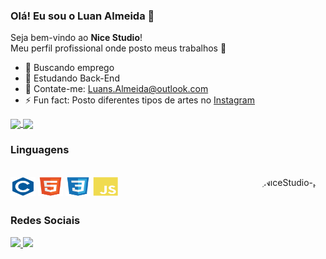 ### Olá! Eu sou o Luan Almeida 👋
Seja bem-vindo ao **Nice Studio**!  
Meu perfil profissional onde posto meus trabalhos 🎨

- 🔭 Buscando emprego
- 🌱 Estudando Back-End
- 💬 Contate-me: [Luans.Almeida@outlook.com](mailto:Luans.Almeida@outlook.com)
- ⚡ Fun fact: Posto diferentes tipos de artes no [Instagram](https://instagram.com/nice._.studio)

<div>
  <a href="https://beacons.ai/nice._.studio">
    <img align="center" src="https://github-readme-stats.vercel.app/api?username=T-NiceStudio-T&count_private=true&theme=graywhite&hide=contribs,prs&show_icons=true"/>
    <img align="center" src="https://github-readme-stats.vercel.app/api/top-langs/?username=T-NiceStudio-T&layout=compact&theme=graywhite">
  </a>
</div>

### Linguagens
<div style="display: inline_block"><br>
  <img align="center" alt="C" height="30" width="40" src="https://github.com/devicons/devicon/blob/master/icons/c/c-plain.svg">
  <img align="center" alt="HTML5" height="30" width="40" src="https://github.com/devicons/devicon/blob/master/icons/html5/html5-original.svg">
  <img align="center" alt="CSS3" height="30" width="40" src="https://github.com/devicons/devicon/blob/master/icons/css3/css3-original.svg">
  <img align="center" alt="JavaScript" height="30" width="40" src="https://github.com/devicons/devicon/blob/master/icons/javascript/javascript-plain.svg">
  <img align="right" alt="NiceStudio-pic" height="150" style="border-radius:50px;" src="https://media.discordapp.net/attachments/1080580959973417030/1087983644188098610/download20230303031820.png?width=576&height=576">
</div>

##

### Redes Sociais
<div>
  <a href="https://instagram.com/nice._.studio" target="_blank">
    <img src="https://img.shields.io/badge/-Instagram-%23E4405F?style=for-the-badge&logo=instagram&logoColor=white" target="_blank">
  </a>
  <a href="https://www.beacons.ai/Nice._.Studio" target="_blank">
    <img src="https://img.shields.io/badge/-NiceStudio-lightgrey?style=for-the-badge" target="_blank">
  </a>
</div>
